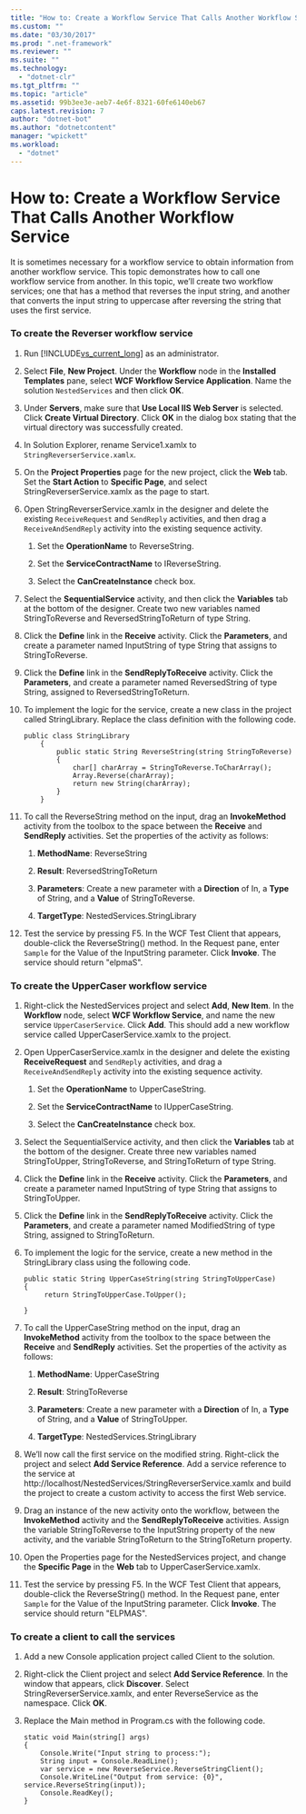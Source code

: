```yaml
---
title: "How to: Create a Workflow Service That Calls Another Workflow Service"
ms.custom: ""
ms.date: "03/30/2017"
ms.prod: ".net-framework"
ms.reviewer: ""
ms.suite: ""
ms.technology: 
  - "dotnet-clr"
ms.tgt_pltfrm: ""
ms.topic: "article"
ms.assetid: 99b3ee3e-aeb7-4e6f-8321-60fe6140eb67
caps.latest.revision: 7
author: "dotnet-bot"
ms.author: "dotnetcontent"
manager: "wpickett"
ms.workload: 
  - "dotnet"
---
```

# How to: Create a Workflow Service That Calls Another Workflow Service
It is sometimes necessary for a workflow service to obtain information from another workflow service.  This topic demonstrates how to call one workflow service from another. In this topic, we’ll create two workflow services; one that has a method that reverses the input string, and another that converts the input string to uppercase after reversing the string that uses the first service.  
  
### To create the Reverser workflow service  
  
1.  Run [!INCLUDE[vs_current_long](../../../../includes/vs-current-long-md.md)] as an administrator.  
  
2.  Select **File**, **New Project**. Under the **Workflow** node in the **Installed Templates** pane, select **WCF Workflow Service Application**. Name the solution `NestedServices` and then click **OK**.  
  
3.  Under **Servers**, make sure that **Use Local IIS Web Server** is selected. Click **Create Virtual Directory**. Click **OK** in the dialog box stating that the virtual directory was successfully created.  
  
4.  In Solution Explorer, rename Service1.xamlx to `StringReverserService.xamlx`.  
  
5.  On the **Project Properties** page for the new project, click the **Web** tab. Set the **Start Action** to **Specific Page**, and select StringReverserService.xamlx as the page to start.  
  
6.  Open StringReverserService.xamlx in the designer and delete the existing `ReceiveRequest` and `SendReply` activities, and then drag a `ReceiveAndSendReply` activity into the existing sequence activity.  
  
    1.  Set the **OperationName** to ReverseString.  
  
    2.  Set the **ServiceContractName** to IReverseString.  
  
    3.  Select the **CanCreateInstance** check box.  
  
7.  Select the **SequentialService** activity, and then click the **Variables** tab at the bottom of the designer. Create two new variables named StringToReverse and ReversedStringToReturn of type String.  
  
8.  Click the **Define** link in the **Receive** activity. Click the  **Parameters**, and create a parameter named InputString of type String that assigns to StringToReverse.  
  
9. Click the **Define** link in the **SendReplyToReceive** activity. Click the **Parameters**, and create a parameter named ReversedString of type String, assigned to ReversedStringToReturn.  
  
10. To implement the logic for the service, create a new class in the project called StringLibrary.  Replace the class definition with the following code.  
  
    ```  
    public class StringLibrary  
        {  
            public static String ReverseString(string StringToReverse)  
            {  
                char[] charArray = StringToReverse.ToCharArray();  
                Array.Reverse(charArray);  
                return new String(charArray);  
            }  
        }  
    ```  
  
11. To call the ReverseString method on the input, drag an **InvokeMethod** activity from the toolbox to the space between the **Receive** and **SendReply** activities. Set the properties of the activity as follows:  
  
    1.  **MethodName**: ReverseString  
  
    2.  **Result**: ReversedStringToReturn  
  
    3.  **Parameters**: Create a new parameter with a **Direction** of In, a **Type** of String, and a **Value** of StringToReverse.  
  
    4.  **TargetType**: NestedServices.StringLibrary  
  
12. Test the service by pressing F5. In the WCF Test Client that appears, double-click the ReverseString() method. In the Request pane, enter `Sample` for the Value of the InputString parameter. Click **Invoke**. The service should return "elpmaS".  
  
### To create the UpperCaser workflow service  
  
1.  Right-click the NestedServices project and select **Add**, **New Item**. In the **Workflow** node, select **WCF Workflow Service**, and name the new service `UpperCaserService`. Click **Add**. This should add a new workflow service called UpperCaserService.xamlx to the project.  
  
2.  Open UpperCaserService.xamlx in the designer and delete the existing **ReceiveRequest** and `SendReply` activities, and drag a `ReceiveAndSendReply` activity into the existing sequence activity.  
  
    1.  Set the **OperationName** to UpperCaseString.  
  
    2.  Set the **ServiceContractName** to IUpperCaseString.  
  
    3.  Select the **CanCreateInstance** check box.  
  
3.  Select the SequentialService activity, and then click the **Variables** tab at the bottom of the designer. Create three new variables named StringToUpper, StringToReverse, and StringToReturn of type String.  
  
4.  Click the **Define** link in the **Receive** activity. Click the **Parameters**, and create a parameter named InputString of type String that assigns to StringToUpper.  
  
5.  Click the **Define** link in the **SendReplyToReceive** activity. Click the **Parameters**, and create a parameter named ModifiedString of type String, assigned to StringToReturn.  
  
6.  To implement the logic for the service, create a new method in the StringLibrary class using the following code.  
  
    ```  
    public static String UpperCaseString(string StringToUpperCase)  
    {  
         return StringToUpperCase.ToUpper();  
  
    }  
    ```  
  
7.  To call the UpperCaseString method on the input, drag an **InvokeMethod** activity from the toolbox to the space between the **Receive** and **SendReply** activities. Set the properties of the activity as follows:  
  
    1.  **MethodName**: UpperCaseString  
  
    2.  **Result**: StringToReverse  
  
    3.  **Parameters**: Create a new parameter with a **Direction** of In, a **Type** of String, and a **Value** of StringToUpper.  
  
    4.  **TargetType**: NestedServices.StringLibrary  
  
8.  We’ll now call the first service on the modified string. Right-click the project and select **Add Service Reference**. Add a service reference to the service at http://localhost/NestedServices/StringReverserService.xamlx and build the project to create a custom activity to access the first Web service.  
  
9. Drag an instance of the new activity onto the workflow, between the **InvokeMethod** activity and the **SendReplyToReceive** activities. Assign the variable StringToReverse to the InputString property of the new activity, and the variable StringToReturn to the StringToReturn property.  
  
10. Open the Properties page for the NestedServices project, and change the **Specific Page** in the **Web** tab to UpperCaserService.xamlx.  
  
11. Test the service by pressing F5. In the WCF Test Client that appears, double-click the ReverseString() method. In the Request pane, enter `Sample` for the Value of the InputString parameter. Click **Invoke**. The service should return "ELPMAS".  
  
### To create a client to call the services  
  
1.  Add a new Console application project called Client to the solution.  
  
2.  Right-click the Client project and select **Add Service Reference**. In the window that appears, click **Discover**. Select StringReverserService.xamlx, and enter ReverseService as the namespace.  Click **OK**.  
  
3.  Replace the Main method in Program.cs with the following code.  
  
    ```  
    static void Main(string[] args)  
    {  
        Console.Write("Input string to process:");  
        String input = Console.ReadLine();  
        var service = new ReverseService.ReverseStringClient();  
        Console.WriteLine("Output from service: {0}", service.ReverseString(input));  
        Console.ReadKey();  
    }  
    ```
